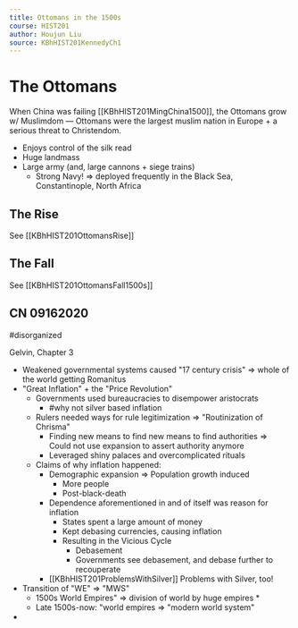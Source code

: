 ```yaml
---
title: Ottomans in the 1500s
course: HIST201
author: Houjun Liu
source: KBhHIST201KennedyCh1
---
```


# The Ottomans

 When China was failing [[KBhHIST201MingChina1500]], the Ottomans grow w/ Muslimdom — Ottomans were the largest muslim nation in Europe + a serious threat to Christendom.
 
* Enjoys control of the silk read
* Huge landmass
* Large army (and, large cannons + siege trains)
    * Strong Navy! => deployed frequently in the Black Sea, Constantinople, North Africa
    
## The Rise

See [[KBhHIST201OttomansRise]]

## The Fall

See [[KBhHIST201OttomansFall1500s]]

## CN 09162020

#disorganized

Gelvin, Chapter 3

* Weakened governmental systems caused "17 century crisis" => whole of the world getting Romanitus
* "Great Inflation" + the "Price Revolution"
    * Governments used bureaucracies to disempower aristocrats
        * #why not silver based inflation
    * Rulers needed ways for rule legitimization  => "Routinization of Chrisma"
        * Finding new means to find new means to find authorities => Could not use expansion to assert authority anymore 
        * Leveraged shiny palaces and overcomplicated rituals
    * Claims of why inflation happened:
        * Demographic expansion => Population growth induced 
            * More people
            * Post-black-death
        * Dependence aforementioned in and of itself was reason for inflation
            * States spent a large amount of money
            * Kept debasing currencies, causing inflation 
            * Resulting in the Vicious Cycle
                * Debasement
                * Governments see debasement, and debase further to recouperate
        * [[KBhHIST201ProblemsWithSilver]] Problems with Silver, too!
* Transition of "WE" => "MWS"
    * 1500s World Empires" => division of world by huge empires
        * 
    * Late 1500s-now: "world empires => "modern world system"
* 